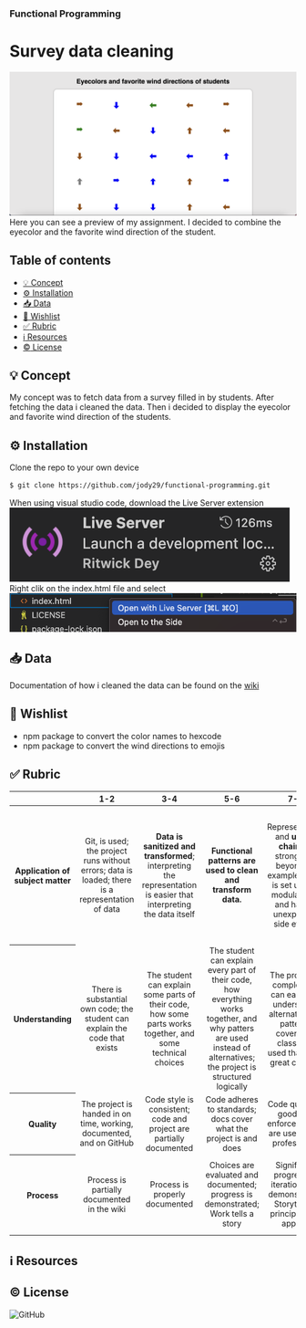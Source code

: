 ### Functional Programming

# Survey data cleaning
![preview](assets/img/preview.png)
Here you can see a preview of my assignment. I decided to combine the eyecolor and the favorite wind direction of the student.

## Table of contents
* [💡 Concept]()
* [⚙️ Installation]()
* [:inbox_tray: Data]()
* [:pray: Wishlist]()
* [:white_check_mark: Rubric]()
* [:information_source: Resources]()
* [:copyright: License]()

## 💡 Concept
My concept was to fetch data from a survey filled in by students. After fetching the data i cleaned the data. Then i decided to display the eyecolor and favorite wind direction of the students.

## ⚙️ Installation
Clone the repo to your own device
```bash
$ git clone https://github.com/jody29/functional-programming.git
```

When using visual studio code, download the Live Server extension
![liveserver](assets/img/live_server.png)
Right clik on the index.html file and select
![livepreview](assets/img/livepreview.png)


## :inbox_tray: Data
Documentation of how i cleaned the data can be found on the [wiki]()

## :pray: Wishlist
* npm package to convert the color names to hexcode
* npm package to convert the wind directions to emojis

## :white_check_mark: Rubric
<table>
  <thead>
    <tr>
      <th></th>
      <th><strong>1-2</strong></th>
      <th><strong>3-4</strong></th>
      <th><strong>5-6</strong></th>
      <th><strong>7-8</strong></th>
      <th><strong>9-10</strong></th>
    </tr>
  </thead>
  <tbody>
    <tr>
      <th align="center" scope="row"><strong>Application</strong> of subject matter</th>
      <td align="center">Git, is used; the project runs without errors; data is loaded; there is a representation of data</td>
      <td align="center"><strong>Data is sanitized and transformed</strong>; interpreting the representation is easier that interpreting the data itself</td>
      <td align="center"><strong>Functional patterns are used to clean and transform data. </strong></td>
      <td align="center">Representation and <strong>use of chaining</strong>
      strong> go beyond an example. Code is set up in a modular way and has no unexpected side effects</td>
      <td align="center">😱<br>The way the student applies subject matter  is more advanced than what they were taught in class; let’s switch places</td>
    </tr>
    <tr>
      <th align="center" scope="row">Understanding</th>
      <td align="center">There is substantial own code; the student can explain the code that exists</td>
      <td align="center">The student can explain some parts of their code, how some parts works together, and some technical choices</td>
      <td align="center">The student can explain every part of their code, how everything works together, and why patters are used instead of alternatives; the project is structured logically</td>
      <td align="center">The project is complex but can easily be understood; alternatives to patterns covered in class was used that were great choices</td>
      <td align="center">🤓<br>The student deeply understands functional programming and can create their own functional code flows</td>
    </tr>
    <tr>
      <th align="center" scope="row">Quality</th>
      <td align="center">The project is handed in on time, working, documented, and on GitHub</td>
      <td align="center">Code style is consistent; code and project  are partially documented</td>
      <td align="center">Code adheres to standards; docs cover what the project is and does</td>
      <td align="center">Code quality is good and enforced; docs are useful and professional</td>
      <td align="center">📚<br>Code and docs both read like great books</td>
    </tr>
    <tr>
      <th align="center" scope="row">Process</th>
      <td align="center">Process is partially documented in the wiki</td>
      <td align="center">Process is properly documented</td>
      <td align="center">Choices are evaluated and documented; progress is demonstrated; Work tells a story</td>
      <td align="center">Significant progress or iterations are demonstrated; Storytelling principles are applied</td>
      <td align="center">💪<br>What you did this course is amazing; Teachers are in awe of your progress</td>
    </tr>
  </tbody>
</table>

## :information_source: Resources


## :copyright: License
![GitHub](https://img.shields.io/github/license/jody29/TechTrack?style=for-the-badge)